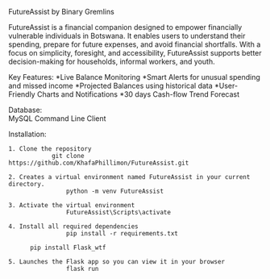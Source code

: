  FutureAssist by Binary Gremlins

FutureAssist is a financial companion designed to empower financially vulnerable individuals in Botswana. 
It enables users to understand their spending, prepare for future expenses, and avoid financial shortfalls.
With a focus on simplicity, foresight, and accessibility, FutureAssist supports better decision-making for households, informal workers, and youth.

Key Features:
	*Live Balance Monitoring
	*Smart Alerts for unusual spending and missed income
	*Projected Balances using historical data
	*User-Friendly Charts and Notifications
	*30 days Cash-flow Trend Forecast
	
Database:   
MySQL Command Line Client

Installation:


	1. Clone the repository
				git clone https://github.com/KhafaPhillimon/FutureAssist.git
	
	2. Creates a virtual environment named FutureAssist in your current directory.
					python -m venv FutureAssist 
	
	3. Activate the virtual environment
					FutureAssist\Scripts\activate
	
	4. Install all required dependencies
					pip install -r requirements.txt

          pip install Flask_wtf
	
	5. Launches the Flask app so you can view it in your browser
					flask run
